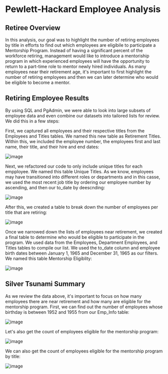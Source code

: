 # Pewlett-Hackard Employee Analysis

## Retiree Overview
In this analysis, our goal was to highlight the number of retiring employees by title in efforts to find out which employees are eligibile to participate a Mentorship Program.
Instead of having a significant percent of the workforce retiring, management would like to introduce a mentoriship program in which experienced employees will have the
opportunity to return to a part-time role to mentor newly hired individuals. As many employees near their retirement age, it's important to first highlight the number of
retiring employees and then we can later determine who would be eligible to become a mentor.

## Retiring Employee Results

By using SQL and PgAdmin, we were able to look into large subsets of employee data and even combine our datasets into tailored lists for review. We did this in a few steps:

First, we captured all employees and their respective titles from the Employees and Titles tables. We named this new table as Retirement Titles. Within this, we included 
the employee number, the employees first and last name, their title, and their hire and end dates:

![image](https://user-images.githubusercontent.com/89496798/143786209-d172d202-e1c5-4908-b8fb-39339a4807ea.png)

Next, we refactored our code to only include unique titles for each empployee. We named this table Unique Titles. As we know, employees may have transitioned into different roles or departments and in this casse,
we used the most recent job title by ordering our employee number by ascending, and then our to_date by deescnding:

![image](https://user-images.githubusercontent.com/89496798/143786316-5620a20e-d47f-4b2d-a04e-85cb4bd4c00c.png)

After this, we created a table to break down the number of employees per title that are retiring:

![image](https://user-images.githubusercontent.com/89496798/143786362-d2957a04-e234-444e-b8e3-c178a49456c5.png)

Once we narrowed down the lists of employees near retirement, we created a final table to determine who would be eligible to participate in the program. We used data from the
Employees, Department Employees, and Titles tables to compile our list. We used the to_date column and employee birth dates between January 1, 1965 and December 31, 1965 as our filters.
We named this table Mentorship Eligiblity:

![image](https://user-images.githubusercontent.com/89496798/143786477-08a0c705-ec0f-4832-af7f-f771c04e250b.png)

## Silver Tsunami Summary
As we review the data above, it's important to focus on how many employees there are near retirement and how many are eligible for the mentorship program. First, we can find out the number of employees whose birthday is between 1952 and 1955 from our Emp_Info table:

![image](https://user-images.githubusercontent.com/89496798/143787396-7bc0ff06-53e7-4940-8a93-8e7f5eb4c42d.png)


Let's also get the count of employees eligible for the mentorship program:

![image](https://user-images.githubusercontent.com/89496798/143787270-e30a7b8d-9e12-4095-8896-9ff0427b3c63.png)

We can also get the count of employees eligible for the mentorship program by title:

![image](https://user-images.githubusercontent.com/89496798/143787515-de5a4115-c839-424d-8d41-711710b24582.png)

